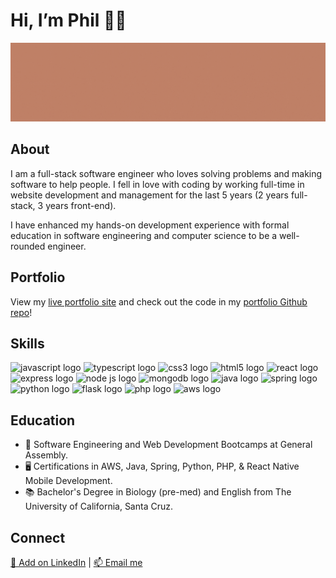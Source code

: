 <html>
<head>
</head>
<body>
  <h1>Hi, I’m Phil 👋🏼 </h1>
  <img src="/banner.gif" alt="Image that says "Phil Garbrecht Full-Stack Software Engineer">         
  
  <h2>About</h2>      
  <p>I am a full-stack software engineer who loves solving problems and making software to help people. I fell in love with coding by working full-time in website development and management for the last 5 years (2 years full-stack, 3 years front-end).</p>
  <p>I have enhanced my hands-on development experience with formal education in software engineering and computer science to be a well-rounded engineer.</p>
  
  <h2>Portfolio</h2>    
  <p>View my <a href = "https://pgarbrecht.github.io">live portfolio site</a> and check out the code in my <a href = "https://github.com/pgarbrecht/pgarbrecht.github.io">portfolio Github repo</a>!</p>
  
  <h2>Skills</h2>   <!--Note: the space needs to be below this for proper formatting -->
                                                                                             
  <img src="https://cdn.jsdelivr.net/gh/devicons/devicon/icons/javascript/javascript-plain.svg" height="60px" alt="javascript logo"/> <img src="https://cdn.jsdelivr.net/gh/devicons/devicon/icons/typescript/typescript-original.svg" height="60px" alt="typescript logo"/> <img src="https://cdn.jsdelivr.net/gh/devicons/devicon/icons/css3/css3-plain-wordmark.svg" height="60px" alt="css3 logo"/> <img src="https://cdn.jsdelivr.net/gh/devicons/devicon/icons/html5/html5-plain-wordmark.svg" height="60px" alt="html5 logo"/> <img src="https://cdn.jsdelivr.net/gh/devicons/devicon/icons/react/react-original-wordmark.svg" height="60px" alt="react logo"/> <img src="https://cdn.jsdelivr.net/gh/devicons/devicon/icons/express/express-original-wordmark.svg" height="60px" alt="express logo"/> <img src="https://cdn.jsdelivr.net/gh/devicons/devicon/icons/nodejs/nodejs-plain-wordmark.svg" height="60px" alt="node js logo"/> <img src="https://cdn.jsdelivr.net/gh/devicons/devicon/icons/mongodb/mongodb-plain-wordmark.svg" height="60px" alt="mongodb logo"/> <img src="https://cdn.jsdelivr.net/gh/devicons/devicon/icons/java/java-plain-wordmark.svg" height="60px" alt="java logo"/> <img src="https://cdn.jsdelivr.net/gh/devicons/devicon/icons/spring/spring-plain-wordmark.svg" height="60px" alt="spring logo"/> <img src="https://cdn.jsdelivr.net/gh/devicons/devicon/icons/python/python-original-wordmark.svg" height="60px" alt="python logo"/> <img src="https://cdn.jsdelivr.net/gh/devicons/devicon/icons/flask/flask-original-wordmark.svg" height="60px" alt="flask logo"/> <img src="https://cdn.jsdelivr.net/gh/devicons/devicon/icons/php/php-plain.svg" height="60px" alt="php logo"/> <img src="https://cdn.jsdelivr.net/gh/devicons/devicon/icons/amazonwebservices/amazonwebservices-original-wordmark.svg" height="60px" alt="aws logo"/> 

  <h2>Education</h2>                                                                                                                 
  <ul>
    <li>🥾 Software Engineering and Web Development Bootcamps at General Assembly.</li>
    <li>🖥️ Certifications in AWS, Java, Spring, Python, PHP, & React Native Mobile Development.</li>
    <li>📚 Bachelor's Degree in Biology (pre-med) and English from The University of California, Santa Cruz.</li>
  </ul>
  
  <h2>Connect</h2> 
  <a href = "https://www.linkedin.com/in/philgarbrecht/">🔗 Add on LinkedIn</a> | <a href = "mailto: philgarbrecht@gmail.com">📫 Email me</a>                                                                                                                             
  </body>
</html>
